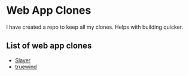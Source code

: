 # Web App Clones

I have created a repo to keep all my clones. Helps with building quicker. 

## List of web app clones

- [Slayer](https://www.slayerai.com/)
- [truewind](https://www.truewind.ai/)
